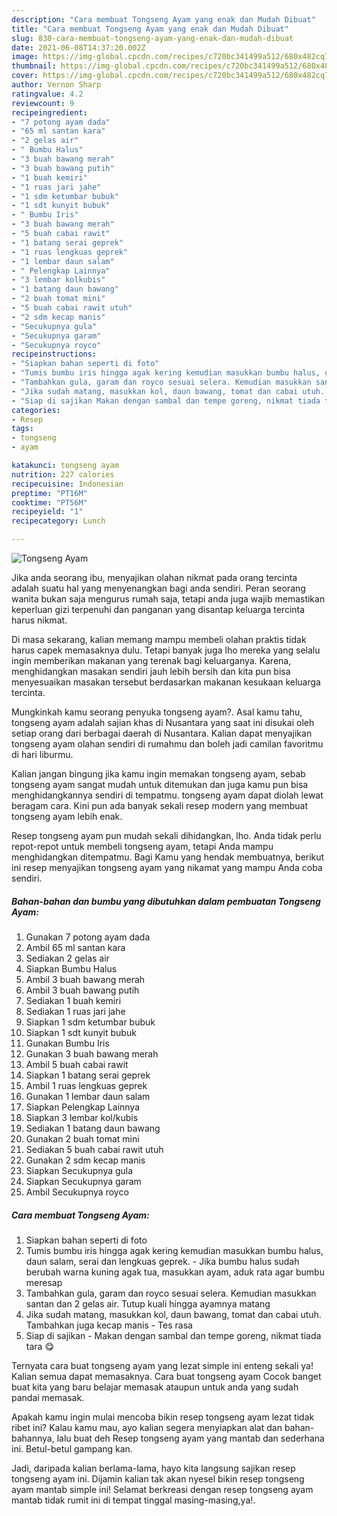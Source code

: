 ```yaml
---
description: "Cara membuat Tongseng Ayam yang enak dan Mudah Dibuat"
title: "Cara membuat Tongseng Ayam yang enak dan Mudah Dibuat"
slug: 830-cara-membuat-tongseng-ayam-yang-enak-dan-mudah-dibuat
date: 2021-06-08T14:37:20.002Z
image: https://img-global.cpcdn.com/recipes/c720bc341499a512/680x482cq70/tongseng-ayam-foto-resep-utama.jpg
thumbnail: https://img-global.cpcdn.com/recipes/c720bc341499a512/680x482cq70/tongseng-ayam-foto-resep-utama.jpg
cover: https://img-global.cpcdn.com/recipes/c720bc341499a512/680x482cq70/tongseng-ayam-foto-resep-utama.jpg
author: Vernon Sharp
ratingvalue: 4.2
reviewcount: 9
recipeingredient:
- "7 potong ayam dada"
- "65 ml santan kara"
- "2 gelas air"
- " Bumbu Halus"
- "3 buah bawang merah"
- "3 buah bawang putih"
- "1 buah kemiri"
- "1 ruas jari jahe"
- "1 sdm ketumbar bubuk"
- "1 sdt kunyit bubuk"
- " Bumbu Iris"
- "3 buah bawang merah"
- "5 buah cabai rawit"
- "1 batang serai geprek"
- "1 ruas lengkuas geprek"
- "1 lembar daun salam"
- " Pelengkap Lainnya"
- "3 lembar kolkubis"
- "1 batang daun bawang"
- "2 buah tomat mini"
- "5 buah cabai rawit utuh"
- "2 sdm kecap manis"
- "Secukupnya gula"
- "Secukupnya garam"
- "Secukupnya royco"
recipeinstructions:
- "Siapkan bahan seperti di foto"
- "Tumis bumbu iris hingga agak kering kemudian masukkan bumbu halus, daun salam, serai dan lengkuas geprek. Jika bumbu halus sudah berubah warna kuning agak tua, masukkan ayam, aduk rata agar bumbu meresap"
- "Tambahkan gula, garam dan royco sesuai selera. Kemudian masukkan santan dan 2 gelas air. Tutup kuali hingga ayamnya matang"
- "Jika sudah matang, masukkan kol, daun bawang, tomat dan cabai utuh. Tambahkan juga kecap manis Tes rasa"
- "Siap di sajikan Makan dengan sambal dan tempe goreng, nikmat tiada tara 😋"
categories:
- Resep
tags:
- tongseng
- ayam

katakunci: tongseng ayam 
nutrition: 227 calories
recipecuisine: Indonesian
preptime: "PT16M"
cooktime: "PT56M"
recipeyield: "1"
recipecategory: Lunch

---
```



![Tongseng Ayam](https://img-global.cpcdn.com/recipes/c720bc341499a512/680x482cq70/tongseng-ayam-foto-resep-utama.jpg)

Jika anda seorang ibu, menyajikan olahan nikmat pada orang tercinta adalah suatu hal yang menyenangkan bagi anda sendiri. Peran seorang  wanita bukan saja mengurus rumah saja, tetapi anda juga wajib memastikan keperluan gizi terpenuhi dan panganan yang disantap keluarga tercinta harus nikmat.

Di masa  sekarang, kalian memang mampu membeli olahan praktis tidak harus capek memasaknya dulu. Tetapi banyak juga lho mereka yang selalu ingin memberikan makanan yang terenak bagi keluarganya. Karena, menghidangkan masakan sendiri jauh lebih bersih dan kita pun bisa menyesuaikan masakan tersebut berdasarkan makanan kesukaan keluarga tercinta. 



Mungkinkah kamu seorang penyuka tongseng ayam?. Asal kamu tahu, tongseng ayam adalah sajian khas di Nusantara yang saat ini disukai oleh setiap orang dari berbagai daerah di Nusantara. Kalian dapat menyajikan tongseng ayam olahan sendiri di rumahmu dan boleh jadi camilan favoritmu di hari liburmu.

Kalian jangan bingung jika kamu ingin memakan tongseng ayam, sebab tongseng ayam sangat mudah untuk ditemukan dan juga kamu pun bisa menghidangkannya sendiri di tempatmu. tongseng ayam dapat diolah lewat beragam cara. Kini pun ada banyak sekali resep modern yang membuat tongseng ayam lebih enak.

Resep tongseng ayam pun mudah sekali dihidangkan, lho. Anda tidak perlu repot-repot untuk membeli tongseng ayam, tetapi Anda mampu menghidangkan ditempatmu. Bagi Kamu yang hendak membuatnya, berikut ini resep menyajikan tongseng ayam yang nikamat yang mampu Anda coba sendiri.

<!--inarticleads1-->

##### Bahan-bahan dan bumbu yang dibutuhkan dalam pembuatan Tongseng Ayam:

1. Gunakan 7 potong ayam dada
1. Ambil 65 ml santan kara
1. Sediakan 2 gelas air
1. Siapkan  Bumbu Halus
1. Ambil 3 buah bawang merah
1. Ambil 3 buah bawang putih
1. Sediakan 1 buah kemiri
1. Sediakan 1 ruas jari jahe
1. Siapkan 1 sdm ketumbar bubuk
1. Siapkan 1 sdt kunyit bubuk
1. Gunakan  Bumbu Iris
1. Gunakan 3 buah bawang merah
1. Ambil 5 buah cabai rawit
1. Siapkan 1 batang serai geprek
1. Ambil 1 ruas lengkuas geprek
1. Gunakan 1 lembar daun salam
1. Siapkan  Pelengkap Lainnya
1. Siapkan 3 lembar kol/kubis
1. Sediakan 1 batang daun bawang
1. Gunakan 2 buah tomat mini
1. Sediakan 5 buah cabai rawit utuh
1. Gunakan 2 sdm kecap manis
1. Siapkan Secukupnya gula
1. Siapkan Secukupnya garam
1. Ambil Secukupnya royco




<!--inarticleads2-->

##### Cara membuat Tongseng Ayam:

1. Siapkan bahan seperti di foto
1. Tumis bumbu iris hingga agak kering kemudian masukkan bumbu halus, daun salam, serai dan lengkuas geprek. - Jika bumbu halus sudah berubah warna kuning agak tua, masukkan ayam, aduk rata agar bumbu meresap
1. Tambahkan gula, garam dan royco sesuai selera. Kemudian masukkan santan dan 2 gelas air. Tutup kuali hingga ayamnya matang
1. Jika sudah matang, masukkan kol, daun bawang, tomat dan cabai utuh. Tambahkan juga kecap manis - Tes rasa
1. Siap di sajikan - Makan dengan sambal dan tempe goreng, nikmat tiada tara 😋




Ternyata cara buat tongseng ayam yang lezat simple ini enteng sekali ya! Kalian semua dapat memasaknya. Cara buat tongseng ayam Cocok banget buat kita yang baru belajar memasak ataupun untuk anda yang sudah pandai memasak.

Apakah kamu ingin mulai mencoba bikin resep tongseng ayam lezat tidak ribet ini? Kalau kamu mau, ayo kalian segera menyiapkan alat dan bahan-bahannya, lalu buat deh Resep tongseng ayam yang mantab dan sederhana ini. Betul-betul gampang kan. 

Jadi, daripada kalian berlama-lama, hayo kita langsung sajikan resep tongseng ayam ini. Dijamin kalian tak akan nyesel bikin resep tongseng ayam mantab simple ini! Selamat berkreasi dengan resep tongseng ayam mantab tidak rumit ini di tempat tinggal masing-masing,ya!.

